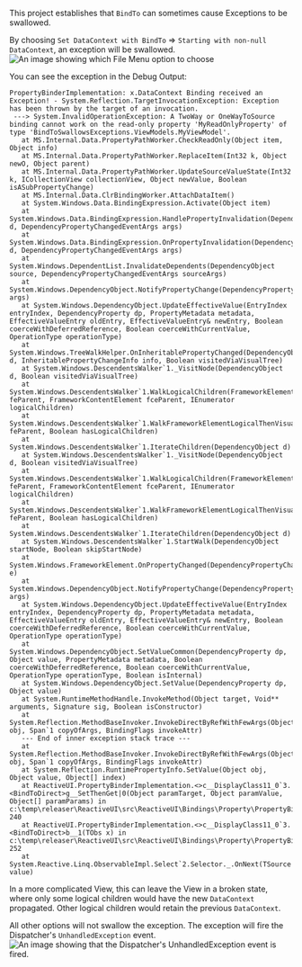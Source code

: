 This project establishes that `BindTo` can sometimes cause Exceptions to be swallowed.

By choosing `Set DataContext with BindTo` => `Starting with non-null DataContext`, an exception will be swallowed.
![An image showing which File Menu option to choose](https://github.com/user-attachments/assets/5a7fe08b-400c-4126-a9c3-40fae5817861)

You can see the exception in the Debug Output:
```
PropertyBinderImplementation: x.DataContext Binding received an Exception! - System.Reflection.TargetInvocationException: Exception has been thrown by the target of an invocation.
 ---> System.InvalidOperationException: A TwoWay or OneWayToSource binding cannot work on the read-only property 'MyReadOnlyProperty' of type 'BindToSwallowsExceptions.ViewModels.MyViewModel'.
   at MS.Internal.Data.PropertyPathWorker.CheckReadOnly(Object item, Object info)
   at MS.Internal.Data.PropertyPathWorker.ReplaceItem(Int32 k, Object newO, Object parent)
   at MS.Internal.Data.PropertyPathWorker.UpdateSourceValueState(Int32 k, ICollectionView collectionView, Object newValue, Boolean isASubPropertyChange)
   at MS.Internal.Data.ClrBindingWorker.AttachDataItem()
   at System.Windows.Data.BindingExpression.Activate(Object item)
   at System.Windows.Data.BindingExpression.HandlePropertyInvalidation(DependencyObject d, DependencyPropertyChangedEventArgs args)
   at System.Windows.Data.BindingExpression.OnPropertyInvalidation(DependencyObject d, DependencyPropertyChangedEventArgs args)
   at System.Windows.DependentList.InvalidateDependents(DependencyObject source, DependencyPropertyChangedEventArgs sourceArgs)
   at System.Windows.DependencyObject.NotifyPropertyChange(DependencyPropertyChangedEventArgs args)
   at System.Windows.DependencyObject.UpdateEffectiveValue(EntryIndex entryIndex, DependencyProperty dp, PropertyMetadata metadata, EffectiveValueEntry oldEntry, EffectiveValueEntry& newEntry, Boolean coerceWithDeferredReference, Boolean coerceWithCurrentValue, OperationType operationType)
   at System.Windows.TreeWalkHelper.OnInheritablePropertyChanged(DependencyObject d, InheritablePropertyChangeInfo info, Boolean visitedViaVisualTree)
   at System.Windows.DescendentsWalker`1._VisitNode(DependencyObject d, Boolean visitedViaVisualTree)
   at System.Windows.DescendentsWalker`1.WalkLogicalChildren(FrameworkElement feParent, FrameworkContentElement fceParent, IEnumerator logicalChildren)
   at System.Windows.DescendentsWalker`1.WalkFrameworkElementLogicalThenVisualChildren(FrameworkElement feParent, Boolean hasLogicalChildren)
   at System.Windows.DescendentsWalker`1.IterateChildren(DependencyObject d)
   at System.Windows.DescendentsWalker`1._VisitNode(DependencyObject d, Boolean visitedViaVisualTree)
   at System.Windows.DescendentsWalker`1.WalkLogicalChildren(FrameworkElement feParent, FrameworkContentElement fceParent, IEnumerator logicalChildren)
   at System.Windows.DescendentsWalker`1.WalkFrameworkElementLogicalThenVisualChildren(FrameworkElement feParent, Boolean hasLogicalChildren)
   at System.Windows.DescendentsWalker`1.IterateChildren(DependencyObject d)
   at System.Windows.DescendentsWalker`1.StartWalk(DependencyObject startNode, Boolean skipStartNode)
   at System.Windows.FrameworkElement.OnPropertyChanged(DependencyPropertyChangedEventArgs e)
   at System.Windows.DependencyObject.NotifyPropertyChange(DependencyPropertyChangedEventArgs args)
   at System.Windows.DependencyObject.UpdateEffectiveValue(EntryIndex entryIndex, DependencyProperty dp, PropertyMetadata metadata, EffectiveValueEntry oldEntry, EffectiveValueEntry& newEntry, Boolean coerceWithDeferredReference, Boolean coerceWithCurrentValue, OperationType operationType)
   at System.Windows.DependencyObject.SetValueCommon(DependencyProperty dp, Object value, PropertyMetadata metadata, Boolean coerceWithDeferredReference, Boolean coerceWithCurrentValue, OperationType operationType, Boolean isInternal)
   at System.Windows.DependencyObject.SetValue(DependencyProperty dp, Object value)
   at System.RuntimeMethodHandle.InvokeMethod(Object target, Void** arguments, Signature sig, Boolean isConstructor)
   at System.Reflection.MethodBaseInvoker.InvokeDirectByRefWithFewArgs(Object obj, Span`1 copyOfArgs, BindingFlags invokeAttr)
   --- End of inner exception stack trace ---
   at System.Reflection.MethodBaseInvoker.InvokeDirectByRefWithFewArgs(Object obj, Span`1 copyOfArgs, BindingFlags invokeAttr)
   at System.Reflection.RuntimePropertyInfo.SetValue(Object obj, Object value, Object[] index)
   at ReactiveUI.PropertyBinderImplementation.<>c__DisplayClass11_0`3.<BindToDirect>g__SetThenGet|0(Object paramTarget, Object paramValue, Object[] paramParams) in c:\temp\releaser\ReactiveUI\src\ReactiveUI\Bindings\Property\PropertyBinderImplementation.cs:line 240
   at ReactiveUI.PropertyBinderImplementation.<>c__DisplayClass11_0`3.<BindToDirect>b__1(TObs x) in c:\temp\releaser\ReactiveUI\src\ReactiveUI\Bindings\Property\PropertyBinderImplementation.cs:line 252
   at System.Reactive.Linq.ObservableImpl.Select`2.Selector._.OnNext(TSource value)
```

In a more complicated View, this can leave the View in a broken state, where only some logical children would have the new `DataContext` propagated. Other logical children would retain the previous `DataContext`.

All other options will not swallow the exception. The exception will fire the Dispatcher's `UnhandledException` event.
![An image showing that the Dispatcher's UnhandledException event is fired.](https://github.com/user-attachments/assets/c2bf8238-2825-4ef4-b470-4f4b36e9b70f)

